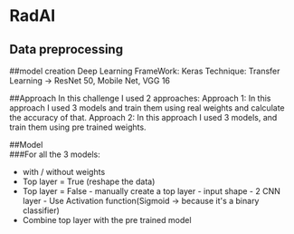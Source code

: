 # RadAI

## Data preprocessing


##model creation
Deep Learning FrameWork: Keras
Technique: Transfer Learning -> ResNet 50, Mobile Net, VGG 16

##Approach
In this challenge I used 2 approaches:
Approach 1:
In this approach I used 3 models and train them using real weights and calculate the accuracy of that.
Approach 2:
In this approach I used 3 models, and train them using pre trained weights.

##Model  
###For all the 3 models:
- with / without weights
- Top layer = True (reshape the data)
- Top layer = False
        - manually create a top layer
            - input shape
            - 2 CNN layer
            - Use Activation function(Sigmoid -> because it's a binary classifier)
- Combine top layer with the pre trained model

